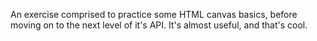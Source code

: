 An exercise comprised to practice some HTML canvas basics, before moving on to the next level of it's API.  It's almost useful, and that's cool.
